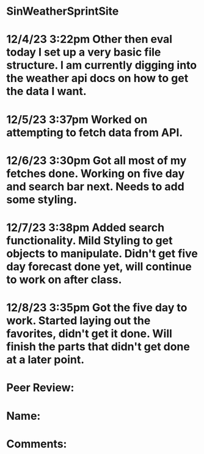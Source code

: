 # SinWeatherSprintSite
# 12/4/23 3:22pm Other then eval today I set up a very basic file structure. I am currently digging into the weather api docs on how to get the data I want.
# 12/5/23 3:37pm Worked on attempting to fetch data from API.
# 12/6/23 3:30pm Got all most of my fetches done. Working on five day and search bar next. Needs to add some styling.
# 12/7/23 3:38pm Added search functionality. Mild Styling to get objects to manipulate. Didn't get five day forecast done yet, will continue to work on after class.
# 12/8/23 3:35pm Got the five day to work. Started laying out the favorites, didn't get it done. Will finish the parts that didn't get done at a later point.

# Peer Review:
# Name:
# Comments: